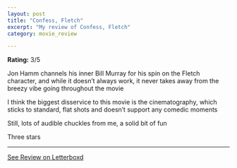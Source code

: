 ```yaml
---
layout: post
title: "Confess, Fletch"
excerpt: "My review of Confess, Fletch"
category: movie_review

---
```


**Rating:** 3/5

Jon Hamm channels his inner Bill Murray for his spin on the Fletch character, and while it doesn’t always work, it never takes away from the breezy vibe going throughout the movie

I think the biggest disservice to this movie is the cinematography, which sticks to standard, flat shots and doesn’t support any comedic moments

Still, lots of audible chuckles from me, a solid bit of fun

Three stars

<hr>

[See Review on Letterboxd](https://boxd.it/3yl9gz)
